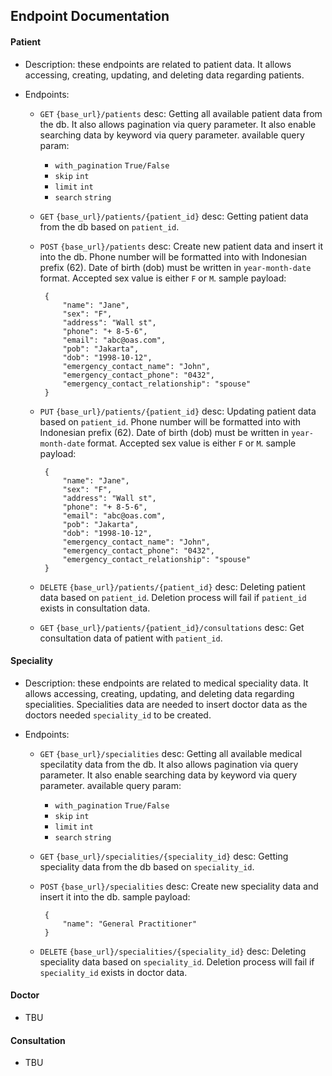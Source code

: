 ## Endpoint Documentation


#### Patient

- Description: these endpoints are related to patient data. It allows accessing, creating, updating, and deleting data regarding patients.

- Endpoints:
	-  `GET`  `{base_url}/patients`
		desc: Getting all available patient data from the db. It also allows pagination via query parameter. It also enable searching data by keyword via query parameter.
		available query param:
		-  `with_pagination`  `True/False`
		-  `skip`  `int`
		-  `limit`  `int`
		-  `search`  `string`

	-  `GET`  `{base_url}/patients/{patient_id}`
		desc: Getting patient data from the db based on `patient_id`.

	-  `POST`  `{base_url}/patients`
		desc: Create new patient data and insert it into the db. Phone number will be formatted into with Indonesian prefix (62). Date of birth (dob) must be written in `year-month-date` format. Accepted sex value is either `F` or `M`.
		sample payload:
	
			{
				"name": "Jane",
				"sex": "F",
				"address": "Wall st",
				"phone": "+ 8-5-6",
				"email": "abc@oas.com",
				"pob": "Jakarta",
				"dob": "1998-10-12",
				"emergency_contact_name": "John",
				"emergency_contact_phone": "0432",
				"emergency_contact_relationship": "spouse"
			}

	-  `PUT`  `{base_url}/patients/{patient_id}`
desc: Updating patient data based on `patient_id`. Phone number will be formatted into with Indonesian prefix (62). Date of birth (dob) must be written in `year-month-date` format. Accepted sex value is either `F` or `M`.
	sample payload:

			{
				"name": "Jane",
				"sex": "F",
				"address": "Wall st",
				"phone": "+ 8-5-6",
				"email": "abc@oas.com",
				"pob": "Jakarta",
				"dob": "1998-10-12",
				"emergency_contact_name": "John",
				"emergency_contact_phone": "0432",
				"emergency_contact_relationship": "spouse"
			}
			
	-  `DELETE`  `{base_url}/patients/{patient_id}`
		desc: Deleting patient data based on `patient_id`. Deletion process will fail if `patient_id` exists in consultation data.
	-  `GET`  `{base_url}/patients/{patient_id}/consultations`
		desc: Get consultation data of patient with `patient_id`.

  
#### Speciality

- Description: these endpoints are related to medical speciality data. It allows accessing, creating, updating, and deleting data regarding specialities. Specialities data are needed to insert doctor data as the doctors needed `speciality_id` to be created.

- Endpoints:
	-  `GET`  `{base_url}/specialities`
		desc: Getting all available medical specilatity data from the db. It also allows pagination via query parameter. It also enable searching data by keyword via query parameter.
		available query param:
		-  `with_pagination`  `True/False`
		-  `skip`  `int`
		-  `limit`  `int`
		-  `search`  `string`

	-  `GET`  `{base_url}/specialities/{speciality_id}`
		desc: Getting speciality data from the db based on `speciality_id`.

	-  `POST`  `{base_url}/specialities`
		desc: Create new speciality data and insert it into the db.		sample payload:
	
			{
				"name": "General Practitioner"
			}
			
	-  `DELETE`  `{base_url}/specialities/{speciality_id}`
		desc: Deleting speciality data based on `speciality_id`. Deletion process will fail if `speciality_id` exists in doctor data.

  
#### Doctor

- TBU

  
#### Consultation

- TBU